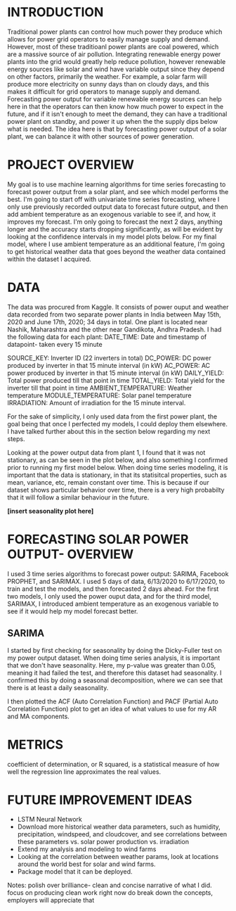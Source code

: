 # INTRODUCTION
Traditional power plants can control how much power they produce which allows for power grid operators to easily manage supply and demand. However, most of these traditioanl power plants are coal powered, which are a massive source of air pollution. Integrating renewable energy power plants into the grid would greatly help reduce pollution, however renewable energy sources like solar and wind have variable output since they depend on other factors, primarily the weather. For example, a solar farm will produce more electricity on sunny days than on cloudy days, and this makes it difficult for grid operators to manage supply and demand. Forecasting power output for variable renewable energy sources can help here in that the operators can then know how much power to expect in the future, and if it isn't enough to meet the demand, they can have a traditional power plant on standby, and power it up when the the supply dips below what is needed. The idea here is that by forecasting power output of a solar plant, we can balance it with other sources of power generation. 


# PROJECT OVERVIEW
My goal is to use machine learning algorithms for time series forecasting to forecast power output from a solar plant, and see which model performs the best. I'm going to start off with univariate time series forecasting, where I only use previously recorded output data to forecast future output, and then add ambient temperature as an exogenous variable to see if, and how, it improves my forecast. I'm only going to forecast the next 2 days, anything longer and the accuracy starts dropping significantly, as will be evident by looking at the confidence intervals in my model plots below. For my final model, where I use ambient temperature as an additional feature, I'm going to get historical weather data that goes beyond the weather data contained within the dataset I acquired.


# DATA
The data was procured from Kaggle. It consists of power ouput and weather data recorded from two separate power plants in India between May 15th, 2020 and June 17th, 2020; 34 days in total. One plant is located near Nashik, Maharashtra and the other near Gandikota, Andhra Pradesh. I had the following data for each plant:
DATE_TIME: Date and timestamp of datapoint- taken every 15 minute

SOURCE_KEY: Inverter ID (22 inverters in total)
DC_POWER: DC power produced by inverter in that 15 minute interval (in kW)
AC_POWER: AC power produced by inverter in that 15 minute interval (in kW)
DAILY_YIELD: Total power produced till that point in time
TOTAL_YIELD: Total yield for the inverter till that point in time
AMBIENT_TEMPERATURE: Weather temperature
MODULE_TEMPERATURE: Solar panel temperature
IRRADIATION: Amount of irradiation for the 15 minute interval.

For the sake of simplicity, I only used data from the first power plant, the goal being that once I perfected my models, I could deploy them elsewhere. I have talked further about this in the section below regarding my next steps.

Looking at the power output data from plant 1, I found that it was not stationary, as can be seen in the plot below, and also something I confirmed prior to running my first model below. When doing time series modeling, it is important that the data is stationary, in that its statisitcal properties, such as mean, variance, etc, remain constant over time. This is because if our dataset shows particular behavior over time, there is a very high probabilty that it will follow a similar behaviour in the future. 

**[insert seasonality plot here]**


# FORECASTING SOLAR POWER OUTPUT- OVERVIEW
I used 3 time series algorithms to forecast power output: SARIMA, Facebook PROPHET, and SARIMAX. I used 5 days of data, 6/13/2020 to 6/17/2020, to train and test the models, and then forecasted 2 days ahead. For the first two models, I only used the power ouput data, and for the third model, SARIMAX, I introduced ambient temperature as an exogenous variable to see if it would help my model forecast better.


## SARIMA
I started by first checking for seasonality by doing the Dicky-Fuller test on my power output dataset. When doing time series analysis, it is important that we don't have seasonality. Here, my p-value was greater than 0.05, meaning it had failed the test, and therefore this dataset had seasonality. I confirmed this by doing a seasonal decomposition, where we can see that there is at least a daily seasonality. 



I then plotted the ACF (Auto Correlation Function) and PACF (Partial Auto Correlation Function) plot to get an idea of what values to use for my AR and MA components.

# METRICS
coefficient of determination, or R squared, is a statistical measure of how well the regression line approximates the real values.


# FUTURE IMPROVEMENT IDEAS
- LSTM Neural Network
- Download more historical weather data parameters, such as humidity, precipitation, windspeed, and cloudcover, and see correlations between these parameters vs. solar power production vs. irradiation
- Extend my analysis and modeling to wind farms
- Looking at the correlation between weather params, look at locations around the world best for solar and wind farms.
- Package model that it can be deployed.

Notes:
polish over brilliance- clean and concise narrative of what I did.
focus on producing clean work right now
do break down the concepts, employers will appreciate that
